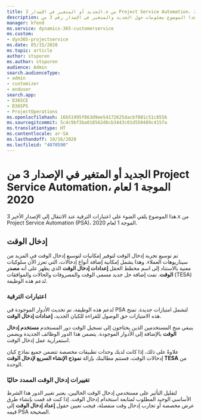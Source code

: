 ```yaml
---
title: الجديد أو المتغير في الإصدار 3.x من Project Service Automation، الموجة 1 لعام 2020
description: يقدم هذا الموضوع معلومات حول الجديد والمتغير في الإصدار رقم 3 من Project Service Automation، الموجة 1 لعام 2020.
manager: kfend
ms.service: dynamics-365-customerservice
ms.custom:
- dyn365-projectservice
ms.date: 05/15/2020
ms.topic: article
author: stsporen
ms.author: stsporen
audience: Admin
search.audienceType:
- admin
- customizer
- enduser
search.app:
- D365CE
- D365PS
- ProjectOperations
ms.openlocfilehash: 16b51995f863d9ee54172625dacbf081c51c8556
ms.sourcegitcommit: 5c4c9bf3ba018562d6cb3443c01d550489c415fa
ms.translationtype: HT
ms.contentlocale: ar-SA
ms.lasthandoff: 10/16/2020
ms.locfileid: "4070590"
---
```

# <a name="whats-new-or-changed-in-project-service-automation-version-3-wave-1-2020"></a>الجديد أو المتغير في الإصدار 3 من Project Service Automation، الموجة 1 لعام 2020
هذا الموضوع يلقي الضوء على اعتبارات الترقية عند الانتقال إلى الإصدار الأخير 3.x من Project Service Automation (PSA)، الموجة 1 لعام 2020.

## <a name="time-entry"></a>إدخال الوقت
تم توسيع تجربة إدخال الوقت لتوفير إمكانيات لتوسيع إدخال الوقت في المزيد من سيناريوهات العملاء. وهذا يشمل إمكانية إضافة أنواع إدخالات، التي تعزز الآن سلوكيات معنية بالاستناد إلى اسم مخطط الحقل **إعدادات إدخال الوقت** الذي يظهر على أنه **مصدر الوقت**. تمت إضافة حل جديد مسمى الوقت والمصروفات والحالات والموافقات (TESA) لدعم هذه الوظيفة.

### <a name="upgrade-consideration"></a>اعتبارات الترقية
لدعم هذه الوظيفة، تم تحديث الأدوار الموجودة في PSA لتشمل امتيازات جديدة. تمنح هذه الامتيازات حق الوصول للقراءة للكيان الجديد، **إعدادات إدخال الوقت**.

ينبغي منح المستخدمين الذين يحتاجون إلى تسجيل الوقت دور المستخدم **مستخدم إدخال الوقت** بالإضافة إلى الأدوار الموجودة. يتضمن هذا الدور الوظائف الجديدة ويضمن استمرارية عمل إدخال الوقت.

علاوةً على ذلك، إذا كانت لديك وحدات تطبيقات مخصصة تتضمن جميع نماذج كيان إدخالات الوقت، فستتم مطالبتك بإزالة **نموذج الإنشاء السريع لإدخال الوقت TESA‬‬** من الوحدة.

### <a name="currently-extended-time-entry-changes"></a>تغييرات إدخال الوقت الممدد حاليًا
لتقليل التأثير على مستخدمي إدخال الوقت الحاليين، يعتبر تغيير الدور هذا الشرط الأساسي الوحيد المطلوب لمتابعة استخدام إدخال الوقت. إذا كنت قد قمت بإنشاء طرق عرض مخصصة أو تجارب إدخال وقت منفصلة، فيجب تعيين حقول **إعداد إدخال الوقت** إلى قيمه PSA الصحيحة.
